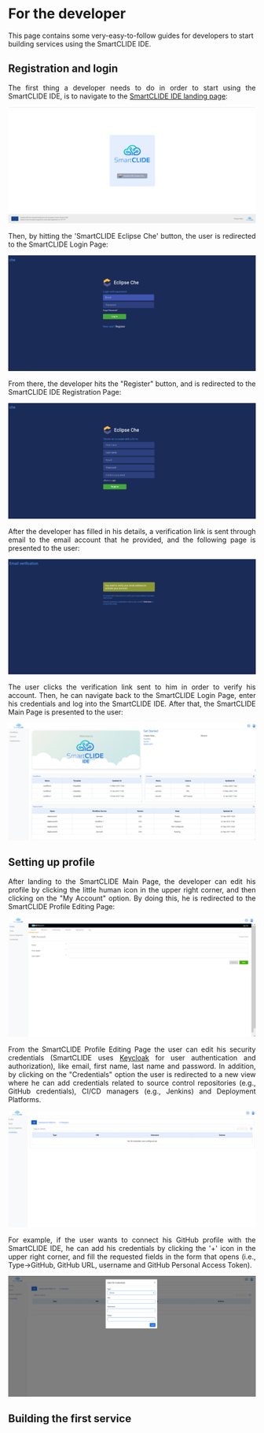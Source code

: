 # For the developer

This page contains some very-easy-to-follow guides for developers to start building services using the SmartCLIDE IDE.

## Registration and login

<div style="text-align: justify;">
	<p>
		The first thing a developer needs to do in order to start using the SmartCLIDE IDE, is to navigate to the <a href="https://ide.che.smartclide.eu/">SmartCLIDE IDE landing page</a>:
	</p>
</div>

![The SmartCLIDE IDE Landing Page](img/smartclide-ide-landing-page.png)

<div style="text-align: justify;">
	<p>
		Then, by hitting the 'SmartCLIDE Eclipse Che' button, the user is redirected to the SmartCLIDE Login Page:	
	</p>
</div>

![The SmartCLIDE IDE Login Page](img/smartclide-ide-login-page.png)

<div style="text-align: justify;">
	<p>
		From there, the developer hits the "Register" button, and is redirected to the SmartCLIDE IDE Registration Page:
	</p>
</div>

![The SmartCLIDE IDE Registration Page](img/smartclide-ide-registration-page.png)

<div style="text-align: justify;">
	<p>
		After the developer has filled in his details, a verification link is sent through email to the email account that he provided, and the following page is presented to the user:
	</p>
</div>

![The SmartCLIDE IDE Email Verification Page](img/smartclide-ide-email-verification-page.png)

<div style="text-align: justify;">
	<p>
		The user clicks the verification link sent to him in order to verify his account. Then, he can navigate back to the SmartCLIDE Login Page, enter his credentials and log into the SmartCLIDE IDE. After that, the SmartCLIDE Main Page is presented to the user:
	</p>
</div>

![The SmartCLIDE Main Page](img/smartclide-ide-main-page.png)

## Setting up profile

<div style="text-align: justify;">
	<p>
		After landing to the SmartCLIDE Main Page, the developer can edit his profile by clicking the little human icon in the upper right corner, and then clicking on the "My Account" option. By doing this, he is redirected to the SmartCLIDE Profile Editing Page:
	</p>
</div>

![The SmartCLIDE Profile Editing Page](img/smartclide-ide-profile-editing-page.png)

<div style="text-align: justify;">
	<p>
		From the SmartCLIDE Profile Editing Page the user can edit his security credentials (SmartCLIDE uses <a href="https://www.keycloak.org/">Keycloak</a> for user authentication and authorization), like email, first name, last name and password. In addition, by clicking on the "Credentials" option the user is redirected to a new view where he can add credentials related to source control repositories (e.g., GitHub credentials), CI/CD managers (e.g., Jenkins) and Deployment Platforms.
	</p>
</div>

![The SmartCLIDE Credentials Page](img/smartclide-ide-credentials-page.png)

<div style="text-align: justify;">
	<p>
		For example, if the user wants to connect his GitHub profile with the SmartCLIDE IDE, he can add his credentials by clicking the '+' icon in the upper right corner, and fill the requested fields in the form that opens (i.e., Type->GitHub, GitHub URL, username and GitHub Personal Access Token). 
	</p>
</div>

![The SmartCLIDE Git Page](img/smartclide-ide-git-page.png)

## Building the first service